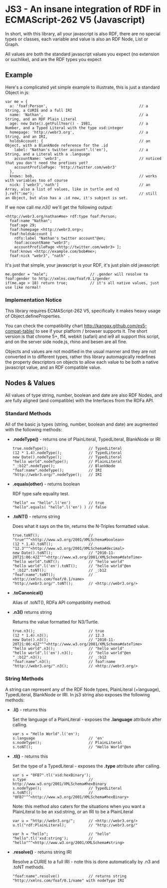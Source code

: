 # JS3 - An insane integration of RDF in ECMAScript-262 V5 (Javascript) #

In short, with this library, all your javascript is also RDF, there are no special types or classes,
each variable and value is also an RDF Node, List or Graph.

All values are both the standard javascript values you expect (no extension or suchlike), and are the RDF types you expect

## Example ##

Here's a complicated yet simple example to illustrate, this is just a standard Object in js:

    var me = {
      a: 'foaf:Person',                                         // a String, a CURIE and a full IRI
      name: 'Nathan',                                           // a String, and an RDF Plain Literal
      age: new Date().getFullYear() - 1981,                     // a Number, and a Typed Literal with the type xsd:integer
      homepage: 'http://webr3.org',                             // a String, and an IRI, 
      holdsAccount: {                                           // an Object, with a BlankNode reference for the .id
        label: "Nathan's twitter account".l('en'),              // a String, and a Literal with a .language
        accountName: 'webr3',                                   // noticed that you don't need the prefixes yet?
        accountProfilePage: 'http://twitter.com/webr3'          
      },
      knows: bob,                                               // works with variables too of course
      nick: ['webr3','nath']                                    // an Array, also a list of values, like in turtle and n3
    }.ref(":me");                                               // still an Object, but also has a .id now, it's subject is set.

If we now call *me.n3()* we'll get the following output:

    <http://webr3.org/nathan#me> rdf:type foaf:Person;
      foaf:name "Nathan";
      foaf:age 29;
      foaf:homepage <http://webr3.org>;
      foaf:holdsAccount [
        rdfs:label "Nathan's twitter account"@en;
        foaf:accountName "webr3";
        accountProfilePage <http://twitter.com/webr3> ];
      foaf:knows <http://example.com/bob#me>;
      foaf:nick "webr3", "nath" .

It's just that simple, your javascript is your RDF, it's just plain old javascript:

    me.gender = "male";                   // .gender will resolve to foaf:gender to http://xmlns.com/foaf/0.1/gender 
    if(me.age > 18) return true;          // it's all native values, just use like normal!

### Implementation Notice ###

This library requires ECMAScript-262 V5, specifically it makes heavy usage of Object.defineProperties.

You can check the compatibility chart http://kangax.github.com/es5-compat-table/ to see if your platform / browser supports it.
The short version is that chrome 5+, ff4, webkit (safari) and ie9 all support this script, and on the server side node.js, rhino and besen are all fine.

Objects and values are not modified in the usual manner and they are not converted in to different types, rather this library automagically redefines
the property descriptors on objects to allow each value to be both a native javascript value, and an RDF compatible value.

## Nodes & Values ##

All values of type string, number, boolean and date are also RDF Nodes, and are fully aligned (and compatible) with the Interfaces
from the RDFa API.

### Standard Methods ####
All of the basic js types (string, number, boolean and date) are augmented with the following methods:

*   **.nodeType()** - returns one of PlainLiteral, TypedLiteral, BlankNode or IRI
    
        true.nodeType();                  // TypedLiteral
        (12 * 1.4).nodeType();            // TypedLiteral
        new Date().nodeType();            // TypedLiteral
        "hello world".nodeType();         // PlainLiteral
        "_:b12".nodeType();               // BlankNode
        "foaf:name".nodeType();           // IRI
        "http://webr3.org/".nodeType();   // IRI
    
*   **.equals(other)** - returns boolean

    RDF type safe equality test.
    
        "hello" == "hello".l('en')        // true
        "hello".equals( "hello".l('en') ) // false

*   **.toNT()** - returns string

    Does what it says on the tin, returns the N-Triples formatted value.
    
        true.toNT();                      // "true"^^<http://www.w3.org/2001/XMLSchema#boolean>
        (12 * 1.4).toNT();                // "12.3"^^<http://www.w3.org/2001/XMLSchema#decimal>
        new Date().toNT();                // "2010-11-20T21:06:42Z"^^<http://www.w3.org/2001/XMLSchema#dateTime>
        "hello world".toNT();             // "hello world"
        "hello world".l('en').toNT();     // "hello world"@en
        "_:b12".toNT();                   // _:b12
        "foaf:name".toNT();               // <http://xmlns.com/foaf/0.1/name>
        "http://webr3.org/".toNT();       // <http://webr3.org/>  

*   **.toCanonical()**

    Alias of .toNT(), RDFa API compatibility method.

*   **.n3()** returns string

    Returns the value formatted for N3/Turtle.

        true.n3();                        // true
        (12 * 1.4).n3();                  // 12.3
        new Date().n3();                  // "2010-11-20T21:06:42Z"^^<http://www.w3.org/2001/XMLSchema#dateTime>
        "hello world".n3();               // "hello world"
        "hello world".l('en').n3();       // "hello world"@en
        "_:b12".n3();                     // _:b12
        "foaf:name".n3();                 // foaf:name
        "http://webr3.org/".n3();         // <http://webr3.org/> 


### String Methods ####
A string can represent any of the RDF Node types, PlainLiteral (+language), TypedLiteral, BlankNode or IRI.
In js3 string also exposes the following methods:

*   **.l()** - returns this

    Set the language of a PlainLiteral - exposes the **.language** attribute after calling.

        var s = "Hello World".l('en');                        
        s.language                        // 'en'
        s.nodeType();                     // PlainLiteral
        s.toNT();                         // "Hello World"@en
 
*   **.tl()** - returns this

    Set the type of a TypedLiteral - exposes the **.type** attribute after calling.

        var s = "0FB7".tl('xsd:hexBinary');
        s.type                            // http://www.w3.org/2001/XMLSchema#hexBinary
        s.nodeType();                     // TypedLiteral
        s.toNT();                         // "0FB7"^^<http://www.w3.org/2001/XMLSchema#hexBinary>
        
    Note: this method also caters for the situations when you want a PlainLiteral to be an xsd:string, or an IRI to be a PlainLiteral
    
        var u = "http://webr3.org/";      // <http://webr3.org/>
        u.tl("rdf:PlainLiteral);          // "http://webr3.org/"
        
        var h = "hello";                  // "hello"
        "hello".tl('xsd:string');         // "hello"^^<http://www.w3.org/2001/XMLSchema#string>
 
*   **.resolve()** - returns string IRI

    Resolve a CURIE to a full IRI - note this is done automatically by .n3 and .toNT methods.

        "foaf:name".resolve()             // returns string "http://xmlns.com/foaf/0.1/name" with nodeType IRI


